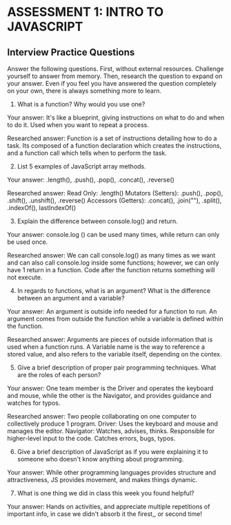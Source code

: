 # ASSESSMENT 1: INTRO TO JAVASCRIPT
## Interview Practice Questions

Answer the following questions. First, without external resources. Challenge yourself to answer from memory. Then, research the question to expand on your answer. Even if you feel you have answered the question completely on your own, there is always something more to learn.   

1. What is a function? Why would you use one?

  Your answer: 
  It's like a blueprint, giving instructions on what to do and when to do it. Used when you want to repeat a process.

  Researched answer:
  Function is a set of instructions detailing how to do a task.  Its composed of a function declaration which creates the instructions, and a function call which tells when to perform the task.



2. List 5 examples of JavaScript array methods.

  Your answer:
  .length(), .push(), .pop(), .concat(), .reverse()

  Researched answer: 
  Read Only: .length()
  Mutators (Setters): .push(), .pop(), .shift(), .unshift(), .reverse()
  Accessors (Getters): .concat(), .join(""), .split(), .indexOf(), lastIndexOf()

3. Explain the difference between console.log() and return.

  Your answer: 
  console.log () can be used many times, while return can only be used once.

  Researched answer:
  We can call console.log() as many times as we want and can also call console.log inside some functions; however, we can only have 1 return in a function.  Code after the function returns something will not execute.


4. In regards to functions, what is an argument? What is the difference between an argument and a variable?

  Your answer: An argument is outside info needed for a function to run.
  An argument comes from outside the function while a variable is defined within the function.

  Researched answer:
  Arguments are pieces of outside information that is used when a function runs.
  A Variable name is the way to reference a stored value, and also refers to the variable itself, depending on the contex.

5. Give a brief description of proper pair programming techniques. What are the roles of each person?

  Your answer: 
  One team member is the Driver and operates the keyboard and mouse, while the other is the Navigator, and provides guidance and watches for typos. 

  Researched answer: 
  Two people collaborating on one computer to collectively produce 1 program.
  Driver:  Uses the keyboard and mouse and manages the editor.
  Navigator: Watches, advises, thinks. Responsible for higher-level input to the code.  Catches errors, bugs, typos.

6. Give a brief description of JavaScript as if you were explaining it to someone who doesn't know anything about programming.

  Your answer: 
  While other programming languages provides structure and attractiveness, JS provides movement, and makes things dynamic.


7. What is one thing we did in class this week you found helpful?  

  Your answer: 
  Hands on activities, and appreciate multiple repetitions of important info, in case we didn't absorb it the firest,, or second time!
